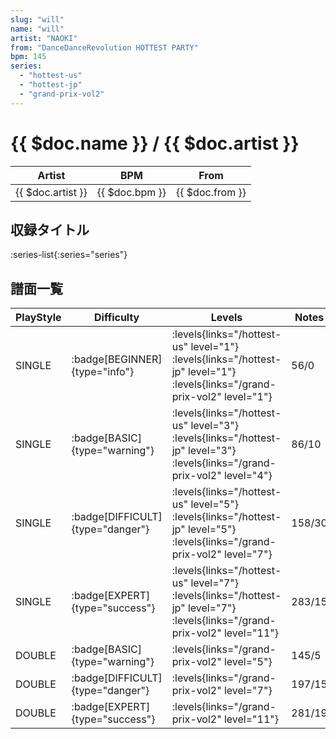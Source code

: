 ```yaml
---
slug: "will"
name: "will"
artist: "NAOKI"
from: "DanceDanceRevolution HOTTEST PARTY"
bpm: 145
series:
  - "hottest-us"
  - "hottest-jp"
  - "grand-prix-vol2"
---
```


# {{ $doc.name }} / {{ $doc.artist }}

|Artist|BPM|From|
|------|---|----|
|{{ $doc.artist }}|{{ $doc.bpm }}|{{ $doc.from }}|

## 収録タイトル

:series-list{:series="series"}

## 譜面一覧

|PlayStyle|Difficulty|Levels|Notes|Movie|
|---------|----------|------|-----|-----|
|SINGLE| :badge[BEGINNER]{type="info"}| :levels{links="/hottest-us" level="1"} :levels{links="/hottest-jp" level="1"} :levels{links="/grand-prix-vol2" level="1"}|56/0||
|SINGLE| :badge[BASIC]{type="warning"}| :levels{links="/hottest-us" level="3"} :levels{links="/hottest-jp" level="3"} :levels{links="/grand-prix-vol2" level="4"}|86/10||
|SINGLE| :badge[DIFFICULT]{type="danger"}| :levels{links="/hottest-us" level="5"} :levels{links="/hottest-jp" level="5"} :levels{links="/grand-prix-vol2" level="7"}|158/30||
|SINGLE| :badge[EXPERT]{type="success"}| :levels{links="/hottest-us" level="7"} :levels{links="/hottest-jp" level="7"} :levels{links="/grand-prix-vol2" level="11"}|283/15||
|DOUBLE| :badge[BASIC]{type="warning"}| :levels{links="/grand-prix-vol2" level="5"}|145/5||
|DOUBLE| :badge[DIFFICULT]{type="danger"}| :levels{links="/grand-prix-vol2" level="7"}|197/15||
|DOUBLE| :badge[EXPERT]{type="success"}| :levels{links="/grand-prix-vol2" level="11"}|281/19||

